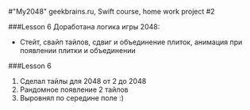 #"My2048"
geekbrains.ru, Swift course,
home work project #2

###Lesson 6
Доработана логика игры 2048:
- Стейт, свайп тайлов, сдвиг и объединение плиток, анимация при появлении плитки и объединении

###Lesson 6
1. Сделал тайлы для 2048 от 2 до 2048 
2. Рандомное появление 2 тайлов  
3. Выровнял по середине поле :)
